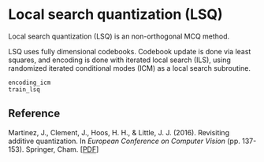 # Local search quantization (LSQ)

Local search quantization (LSQ) is an non-orthogonal MCQ method.

LSQ uses fully dimensional codebooks. Codebook update is done via least squares, and encoding is done with
iterated local search (ILS), using randomized iterated conditional modes (ICM) as a local search subroutine.

```@docs
encoding_icm
train_lsq
```

## Reference

Martinez, J., Clement, J., Hoos, H. H., & Little, J. J. (2016). Revisiting additive quantization. In _European Conference on Computer Vision_ (pp. 137-153). Springer, Cham. [[PDF](https://www.cs.ubc.ca/~julm/papers/eccv16.pdf)]
